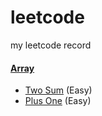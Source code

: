 # leetcode
my leetcode record

#### [Array](src/luyao/array)

- [Two Sum](src/luyao/array/TwoSum.java) (Easy)
- [Plus One](src/luyao/array/PlusOne.java) (Easy)


